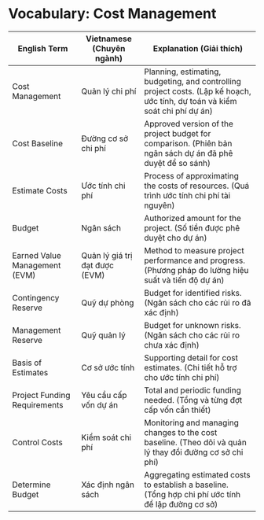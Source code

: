 # Vocabulary: Cost Management

| English Term                   | Vietnamese (Chuyên ngành)         | Explanation (Giải thích) |
|-------------------------------|-----------------------------------|-------------------------|
| Cost Management               | Quản lý chi phí                   | Planning, estimating, budgeting, and controlling project costs. (Lập kế hoạch, ước tính, dự toán và kiểm soát chi phí dự án) |
| Cost Baseline                 | Đường cơ sở chi phí               | Approved version of the project budget for comparison. (Phiên bản ngân sách dự án đã phê duyệt để so sánh) |
| Estimate Costs                | Ước tính chi phí                  | Process of approximating the costs of resources. (Quá trình ước tính chi phí tài nguyên) |
| Budget                        | Ngân sách                         | Authorized amount for the project. (Số tiền được phê duyệt cho dự án) |
| Earned Value Management (EVM) | Quản lý giá trị đạt được (EVM)    | Method to measure project performance and progress. (Phương pháp đo lường hiệu suất và tiến độ dự án) |
| Contingency Reserve           | Quỹ dự phòng                      | Budget for identified risks. (Ngân sách cho các rủi ro đã xác định) |
| Management Reserve            | Quỹ quản lý                       | Budget for unknown risks. (Ngân sách cho các rủi ro chưa xác định) |
| Basis of Estimates            | Cơ sở ước tính                    | Supporting detail for cost estimates. (Chi tiết hỗ trợ cho ước tính chi phí) |
| Project Funding Requirements  | Yêu cầu cấp vốn dự án             | Total and periodic funding needed. (Tổng và từng đợt cấp vốn cần thiết) |
| Control Costs                 | Kiểm soát chi phí                 | Monitoring and managing changes to the cost baseline. (Theo dõi và quản lý thay đổi đường cơ sở chi phí) |
| Determine Budget              | Xác định ngân sách                | Aggregating estimated costs to establish a baseline. (Tổng hợp chi phí ước tính để lập đường cơ sở) | 